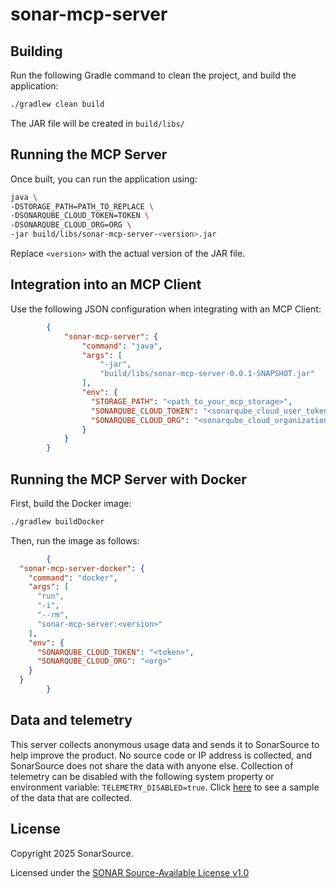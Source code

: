 # sonar-mcp-server

## Building

Run the following Gradle command to clean the project, and build the application:

```bash
./gradlew clean build
```

The JAR file will be created in `build/libs/`

## Running the MCP Server

Once built, you can run the application using:

```bash
java \
-DSTORAGE_PATH=PATH_TO_REPLACE \
-DSONARQUBE_CLOUD_TOKEN=TOKEN \
-DSONARQUBE_CLOUD_ORG=ORG \
-jar build/libs/sonar-mcp-server-<version>.jar
```

Replace `<version>` with the actual version of the JAR file.

## Integration into an MCP Client

Use the following JSON configuration when integrating with an MCP Client:

```JSON
        {
            "sonar-mcp-server": {
                "command": "java",
                "args": [
                    "-jar",
                    "build/libs/sonar-mcp-server-0.0.1-SNAPSHOT.jar"
                ],
                "env": {
                  "STORAGE_PATH": "<path_to_your_mcp_storage>",
                  "SONARQUBE_CLOUD_TOKEN": "<sonarqube_cloud_user_token>",
                  "SONARQUBE_CLOUD_ORG": "<sonarqube_cloud_organization>"
                }
            }
        }
```

## Running the MCP Server with Docker

First, build the Docker image:

```bash
./gradlew buildDocker
```

Then, run the image as follows:

```JSON
        {
  "sonar-mcp-server-docker": {
    "command": "docker",
    "args": [
      "run",
      "-i",
      "--rm",
      "sonar-mcp-server:<version>"
    ],
    "env": {
      "SONARQUBE_CLOUD_TOKEN": "<token>",
      "SONARQUBE_CLOUD_ORG": "<org>"
    }
  }
        }
```

## Data and telemetry

This server collects anonymous usage data and sends it to SonarSource to help improve the product. No source code or IP address is collected, and SonarSource does not share the data with anyone else. Collection of telemetry can be disabled with the following system property or environment variable: `TELEMETRY_DISABLED=true`. Click [here](telemetry-sample.md) to see a sample of the data that are collected.

## License

Copyright 2025 SonarSource.

Licensed under the [SONAR Source-Available License v1.0](https://www.sonarsource.com/license/ssal/)
